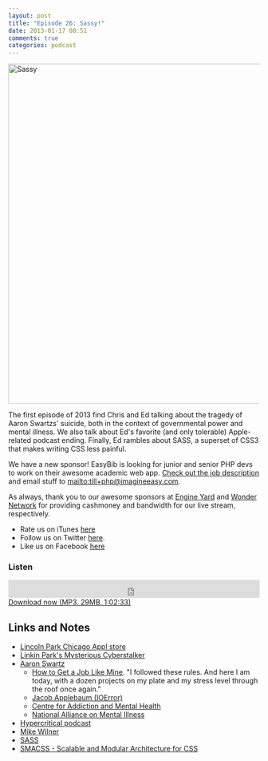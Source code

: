 ```yaml
---
layout: post
title: "Episode 26: Sassy!"
date: 2013-01-17 08:51
comments: true
categories: podcast
---
```


<a href="http://www.flickr.com/photos/roadsidepictures/313680465/" title="Sassy by Roadsidepictures, on Flickr"><img src="http://farm1.staticflickr.com/120/313680465_73e6ede973_o.jpg" width="850" height="680" alt="Sassy"></a>

The first episode of 2013 find Chris and Ed talking about the tragedy of Aaron Swartzs' suicide, both in the context of governmental power and mental illness. We also talk about Ed's favorite (and only tolerable) Apple-related podcast ending. Finally, Ed rambles about SASS, a superset of CSS3 that makes writing CSS less painful.

We have a new sponsor! EasyBib is looking for junior and senior PHP devs to work on their awesome academic web app. [Check out the job description](http://gun.io/careers/1157/junior-senior-php-developers) and email stuff to <mailto:till+php@imagineeasy.com>.

As always, thank you to our awesome sponsors at [Engine Yard](http://engineyard.com)
and [Wonder Network](http://wondernetworks.com) for providing 
cashmoney and bandwidth for our live stream, respectively.

* Rate us on iTunes [here](http://itunes.apple.com/us/podcast/dev-hell/id489840699)
* Follow us on Twitter [here](https://twitter.com/dev_hell).
* Like us on Facebook [here](https://www.facebook.com/devhellpodcast)

### Listen

<iframe frameborder="0" height="36px" scrolling="no" seamless src="https://simplecast.com/e/35285?style=dark" width="100%"></iframe>
<a href="http://audio.simplecast.com/35285.mp3" rel="enclosure">Download now (MP3, 29MB, 1:02:33)</a>

## Links and Notes

* [Lincoln Park Chicago Appl store](http://i.imgur.com/RIfMK.jpg)
* [Linkin Park's Mysterious Cyberstalker](http://www.wired.com/entertainment/music/news/2007/05/ff_linkinpark?currentPage=all)
* [Aaron Swartz](http://en.wikipedia.org/wiki/Aaron_Swartz)
  * [How to Get a Job Like Mine](https://aaronsw.jottit.com/howtoget). "I followed these rules. And here I am today, with a dozen projects on my plate and my stress level through the roof once again."
  * [Jacob Applebaum (IOError)](http://en.wikipedia.org/wiki/Jacob_Appelbaum)
  * [Centre for Addiction and Mental Health](https://www.supportcamh.ca/donations)
  * [National Alliance on Mental Illness](http://www.nami.org/)
* [Hypercritical podcast](http://5by5.tv/hypercritical)
* [Mike Wilner](http://en.wikipedia.org/wiki/Mike_Wilner)
* [SASS](http://sass-lang.com/)
* [SMACSS - Scalable and Modular Architecture for CSS](http://smacss.com/)